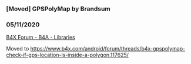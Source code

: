 ### [Moved] GPSPolyMap by Brandsum
### 05/11/2020
[B4X Forum - B4A - Libraries](https://www.b4x.com/android/forum/threads/110508/)

Moved to <https://www.b4x.com/android/forum/threads/b4x-gpspolymap-check-if-gps-location-is-inside-a-polygon.117625/>
